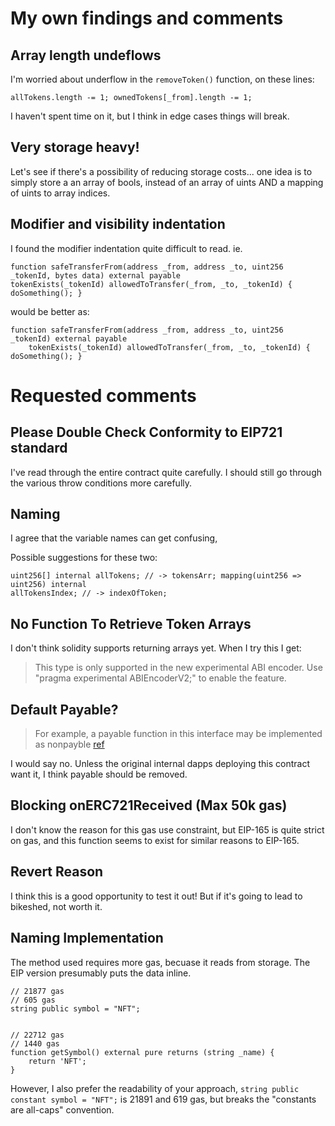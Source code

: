 # My own findings and comments

## Array length undeflows

I'm worried about underflow in the `removeToken()` function, on these lines:


    allTokens.length -= 1; ownedTokens[_from].length -= 1;

I haven't spent time on it, but I think in edge cases things will break.

## Very storage heavy!

Let's see if there's a possibility of reducing storage costs... one idea is to simply store a an
array of bools, instead of an array of uints AND a mapping of uints to array indices.


## Modifier and visibility indentation

I found the modifier indentation quite difficult to read. ie.

```
function safeTransferFrom(address _from, address _to, uint256 _tokenId, bytes data) external payable
tokenExists(_tokenId) allowedToTransfer(_from, _to, _tokenId) { doSomething(); }
```

would be better as:

```
function safeTransferFrom(address _from, address _to, uint256 _tokenId) external payable
    tokenExists(_tokenId) allowedToTransfer(_from, _to, _tokenId) { doSomething(); }
```


# Requested comments

## Please Double Check Conformity to EIP721 standard

I've read through the entire contract quite carefully. I should still go through the various throw
conditions more carefully.

## Naming

I agree that the variable names can get confusing,

Possible suggestions for these two:

    uint256[] internal allTokens; // -> tokensArr; mapping(uint256 => uint256) internal
    allTokensIndex; // -> indexOfToken;


## No Function To Retrieve Token Arrays

I don't think solidity supports returning arrays yet. When I try this I get:

> This type is only supported in the new experimental ABI encoder. Use "pragma experimental 
> ABIEncoderV2;" to enable the feature.


## Default Payable?

> For example, a payable function in this interface may be implemented as nonpayble 
> [ref](https://github.com/ethereum/EIPs/blob/master/EIPS/eip-721.md#caveats)

I would say no. Unless the original internal dapps deploying this contract want it, I think payable should be removed. 


## Blocking onERC721Received (Max 50k gas)

I don't know the reason for this gas use constraint, but EIP-165 is quite strict on gas, and this function seems to exist for similar reasons to EIP-165.


## Revert Reason

I think this is a good opportunity to test it out! But if it's going to lead to bikeshed, not worth it.


## Naming Implementation

The method used requires more gas, becuase it reads from storage. The EIP version presumably puts the data inline.

```
// 21877 gas
// 605 gas
string public symbol = "NFT";


// 22712 gas
// 1440 gas
function getSymbol() external pure returns (string _name) {
    return 'NFT';
}
```

However, I also prefer the readability of your approach, `string public constant symbol = "NFT";` is 21891 and 619 gas, but breaks the "constants are all-caps" convention.


